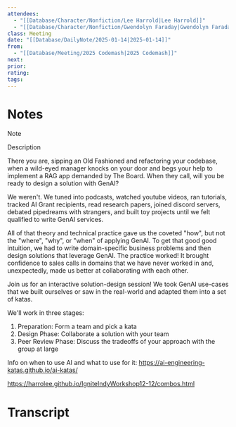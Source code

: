 ```yaml
---
attendees:
  - "[[Database/Character/Nonfiction/Lee Harrold|Lee Harrold]]"
  - "[[Database/Character/Nonfiction/Gwendolyn Faraday|Gwendolyn Faraday]]"
class: Meeting
date: "[[Database/DailyNote/2025-01-14|2025-01-14]]"
from:
  - "[[Database/Meeting/2025 Codemash|2025 Codemash]]"
next: 
prior: 
rating: 
tags:
---
```

# Notes
>[!NOTE]
> Description
> 
> There you are, sipping an Old Fashioned and refactoring your codebase, when a wild-eyed manager knocks on your door and begs your help to implement a RAG app demanded by The Board. When they call, will you be ready to design a solution with GenAI?
> 
> We weren't. We tuned into podcasts, watched youtube videos, ran tutorials, tracked AI Grant recipients, read research papers, joined discord servers, debated pipedreams with strangers, and built toy projects until we felt qualified to write GenAI services.
> 
> All of that theory and technical practice gave us the coveted "how", but not the "where", "why", or "when" of applying GenAI. To get that good good intuition, we had to write domain-specific business problems and then design solutions that leverage GenAI. The practice worked! It brought confidence to sales calls in domains that we have never worked in and, unexpectedly, made us better at collaborating with each other.
> 
> Join us for an interactive solution-design session! We took GenAI use-cases that we built ourselves or saw in the real-world and adapted them into a set of katas.
>
> We'll work in three stages:
>
> 1. Preparation: Form a team and pick a kata
> 2. Design Phase: Collaborate a solution with your team
> 3. Peer Review Phase: Discuss the tradeoffs of your approach with the group at large

Info on when to use AI and what to use for it: https://ai-engineering-katas.github.io/ai-katas/

https://harrolee.github.io/IgniteIndyWorkshop12-12/combos.html

# Transcript

